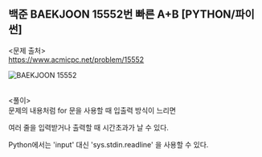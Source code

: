 ## 백준 BAEKJOON 15552번 빠른 A+B [PYTHON/파이썬]

<문제 출처><br>
https://www.acmicpc.net/problem/15552

![BAEKJOON 15552](https://blog.kakaocdn.net/dn/cNwUJw/btrLkvNmW3I/WdrKAwDP7IYfotVrnLC3h0/img.png)

<br>
<풀이><br>
문제의 내용처럼 for 문을 사용할 때 입출력 방식이 느리면

여러 줄을 입력받거나 출력할 때 시간초과가 날 수 있다.

Python에서는 'input' 대신 'sys.stdin.readline' 을 사용할 수 있다.
